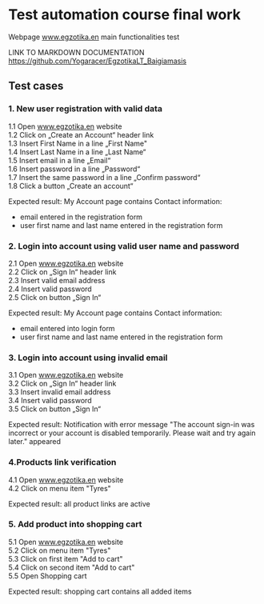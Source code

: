 # Test automation course final work

Webpage www.egzotika.en main functionalities test

LINK TO MARKDOWN DOCUMENTATION
https://github.com/Yogaracer/EgzotikaLT_Baigiamasis


## Test cases

### 1. New user registration with valid data

1.1 Open www.egzotika.en website <br>
1.2 Click on „Create an Account“ header link <br>
1.3 Insert First Name in a line „First Name" <br>
1.4  Insert Last Name in a line „Last Name“ <br>
1.5  Insert email in a line „Email“ <br>
1.6  Insert password in a line „Password“ <br>
1.7 Insert the same password in a line „Confirm password“ <br>
1.8 Click a button „Create an account“<br>

Expected result: My Account page contains Contact information: <br>
- email entered in the registration form
- user first name and last name entered in the registration form <br>

### 2. Login into account using valid user name and password <br>

2.1 Open www.egzotika.en website <br>
2.2 Click on „Sign In“ header link <br>
2.3 Insert valid email address <br>
2.4 Insert valid password <br>
2.5 Click on button „Sign In“ <br>

Expected result: My Account page contains Contact information: <br>
- email entered into login form <br>
- user first name and last name entered in the registration form <br>

### 3.  Login into account using invalid email 

3.1 Open www.egzotika.en website <br>
3.2 Click on „Sign In“ header link <br>
3.3 Insert invalid email address <br>
3.4 Insert valid password <br>
3.5 Click on button „Sign In“ <br>

Expected result: Notification with error message "The account sign-in was incorrect or your account is disabled 
temporarily. Please wait and try again later." appeared <br>

### 4.Products link verification

4.1 Open www.egzotika.en website <br>
4.2 Click on menu item "Tyres" <br>

Expected result: all product links are active

### 5. Add product into shopping cart
5.1 Open www.egzotika.en website <br>
5.2 Click on menu item "Tyres" <br>
5.3 Click on first item "Add to cart" <br>
5.4 Click on second item "Add to cart" <br>
5.5 Open Shopping cart <br>

Expected result: shopping cart contains all added items 


